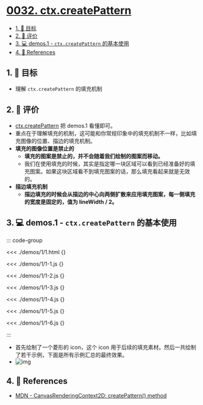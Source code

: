 # [0032. ctx.createPattern](https://github.com/tnotesjs/TNotes.canvas/tree/main/notes/0032.%20ctx.createPattern)

<!-- region:toc -->

- [1. 🎯 目标](#1--目标)
- [2. 🫧 评价](#2--评价)
- [3. 💻 demos.1 - `ctx.createPattern` 的基本使用](#3--demos1---ctxcreatepattern-的基本使用)
- [4. 🔗 References](#4--references)

<!-- endregion:toc -->

## 1. 🎯 目标

- 理解 `ctx.createPattern` 的填充机制

## 2. 🫧 评价

- [ctx.createPattern][1] 把 demos.1 看懂即可。
- 重点在于理解填充的机制，这可能和你常规印象中的填充机制不一样，比如填充图像的位置、描边的填充机制。
- **填充的图像位置是禁止的**
  - **填充的图案是禁止的，并不会随着我们绘制的图案而移动。**
  - 我们在使用填充的时候，其实是指定哪一块区域可以看到已经准备好的填充图案。如果这块区域看不到填充图案的话，那么填充看起来就是无效的。
- **描边填充机制**
  - **描边填充的时候会从描边的中心向两侧扩散来应用填充图案，每一侧填充的宽度是固定的，值为 lineWidth / 2。**

## 3. 💻 demos.1 - `ctx.createPattern` 的基本使用

::: code-group

<<< ./demos/1/1.html {}

<<< ./demos/1/1-1.js {}

<<< ./demos/1/1-2.js {}

<<< ./demos/1/1-3.js {}

<<< ./demos/1/1-4.js {}

<<< ./demos/1/1-5.js {}

<<< ./demos/1/1-6.js {}

:::

- 首先绘制了一个菱形的 icon，这个 icon 用于后续的填充素材。然后一共绘制了若干示例，下面是所有示例汇总的最终效果。
- ![img](https://cdn.jsdelivr.net/gh/tnotesjs/imgs@main/2024-10-04-11-37-37.png)

## 4. 🔗 References

- [MDN - CanvasRenderingContext2D: createPattern() method][1]

[1]: https://developer.mozilla.org/en-US/docs/Web/API/CanvasRenderingContext2D/createPattern
